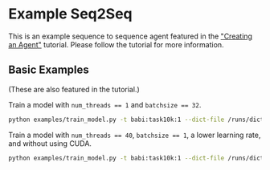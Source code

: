 # Example Seq2Seq

This is an example sequence to sequence agent featured in the ["Creating an Agent"](http://parl.ai/static/docs/tutorial_seq2seq.html) tutorial.
Please follow the tutorial for more information.

## Basic Examples
(These are also featured in the tutorial.)

Train a model with `num_threads == 1` and `batchsize == 32`.
```bash
python examples/train_model.py -t babi:task10k:1 --dict-file /runs/dict_babi:task10k:1 -bs 32 -vtim 30 -vcut 0.95 -m example_seq2seq
```

Train a model with `num_threads == 40`, `batchsize == 1`, a lower learning rate, and without using CUDA.
```bash
python examples/train_model.py -t babi:task10k:1 --dict-file /runs/dict_babi:task10k:1 -bs 1 -nt 40 -vtim 30 -vcut 0.95 -m example_seq2seq --no-cuda -lr 0.01
```
